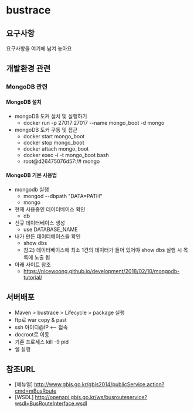 # bustrace

## 요구사항

요구사항을 여기에 남겨 놓아요

## 개발환경 관련

### MongoDB 관련

#### MongoDB 설치

- mongoDB 도커 설치 및 실행하기
    - docker run -p 27017:27017 --name mongo_boot -d mongo
- mongoDB 도커 구동 및 접근
    - docker start mongo_boot
    - docker stop mongo_boot
    - docker attach mongo_boot
    - docker exec -i -t mongo_boot bash
    - root@d26475076d57:/# mongo

#### MongoDB 기본 사용법

- mongodb 실행
    - mongod --dbpath "DATA=PATH"
    - mongo
- 현재 사용중인 데이터베이스 확인
    - db
- 신규 데이터베이스 생성
    - use DATABASE_NAME
- 내가 만든 데이터베이스들 확인
    - show dbs
    - 참고) 데이터베이스에 최소 1건의 데이터가 들어 있어야 show dbs 실행 시 목록에 노출 됨
- 아래 사이트 참조
    - https://nicewoong.github.io/development/2018/02/10/mongodb-tutorial/
    
## 서버배포 

- Maven > bustrace > Lifecycle > package 실행
- ftp로 war copy & past
- ssh 아이디@IP <-- 접속
- docroot로 이동
- 기존 프로세스 kill -9 pid
- 쉘 실행

## 참조URL

- [메뉴얼] http://www.gbis.go.kr/gbis2014/publicService.action?cmd=mBusRoute
- [WSDL] http://openapi.gbis.go.kr/ws/busrouteservice?wsdl=BusRouteInterface.wsdl
